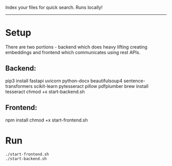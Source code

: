 
Index your files for quick search. Runs locally!

---

# Setup

There are two portions - backend which does heavy lifting creating embeddings and frontend which communicates using rest APIs.

## Backend:

pip3 install fastapi uvicorn python-docx beautifulsoup4 sentence-transformers scikit-learn pytesseract pillow pdfplumber
brew install tesseract
chmod +x start-backend.sh

## Frontend:

npm install
chmod +x start-frontend.sh


# Run

```
./start-frontend.sh
./start-backend.sh
```

